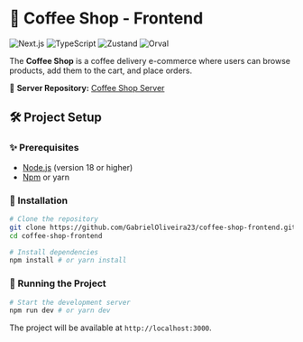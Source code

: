 # 🍵 Coffee Shop - Frontend

![Next.js](https://img.shields.io/badge/Next.js-000000?style=for-the-badge&logo=nextdotjs&logoColor=white)
![TypeScript](https://img.shields.io/badge/TypeScript-007ACC?style=for-the-badge&logo=typescript&logoColor=white)
![Zustand](https://img.shields.io/badge/Zustand-000?style=for-the-badge&logo=react&logoColor=white)
![Orval](https://img.shields.io/badge/Orval-FFA500?style=for-the-badge&logo=openapi-initiative&logoColor=white)

The **Coffee Shop** is a coffee delivery e-commerce where users can browse products, add them to the cart, and place orders.

🔗 **Server Repository:** [Coffee Shop Server](https://github.com/GabrielOliveira23/coffee-shop-server)

## 🛠️ Project Setup

### ✨ Prerequisites

- [Node.js](https://nodejs.org/) (version 18 or higher)
- [Npm](https://www.npmjs.com/) or yarn

### 🔄 Installation

```bash
# Clone the repository
git clone https://github.com/GabrielOliveira23/coffee-shop-frontend.git
cd coffee-shop-frontend

# Install dependencies
npm install # or yarn install
```

### 🔄 Running the Project

```bash
# Start the development server
npm run dev # or yarn dev 
```

The project will be available at `http://localhost:3000`.
